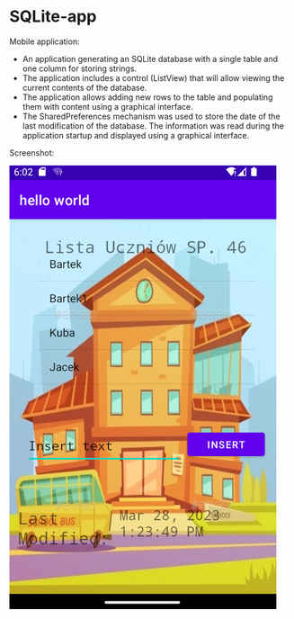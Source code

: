 # SQLite-app
Mobile application:
* An application generating an SQLite database with a single table and one column for storing strings. 
* The application includes a control (ListView) that will allow viewing the current contents of the database. 
* The application allows adding new rows to the table and populating them with content using a graphical interface. 
* The SharedPreferences mechanism was used to store the date of the last modification of the database. The information was read during the application startup and displayed using a graphical interface.

Screenshot:

![Screenshot1](Screenshot_1.png?raw=true "View from App")
